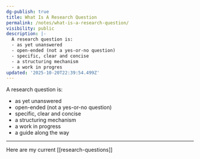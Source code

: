 ```yaml
---
dg-publish: true
title: What Is A Research Question
permalink: /notes/what-is-a-research-question/
visibility: public
description: |-
  A research question is:
  - as yet unanswered
  - open-ended (not a yes-or-no question)
  - specific, clear and concise 
  - a structuring mechanism
  - a work in progres
updated: '2025-10-20T22:39:54.499Z'
---
```

A research question is:
- as yet unanswered
- open-ended (not a yes-or-no question)
- specific, clear and concise 
- a structuring mechanism
- a work in progress 
- a guide along the way 

---

Here are my current [[research-questions]]
